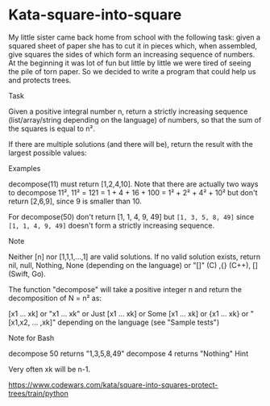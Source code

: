 # Kata-square-into-square

My little sister came back home from school with the following task: given a squared sheet of paper she has to cut it in pieces which, when assembled, give squares the sides of which form an increasing sequence of numbers. At the beginning it was lot of fun but little by little we were tired of seeing the pile of torn paper. So we decided to write a program that could help us and protects trees.

Task

Given a positive integral number n, return a strictly increasing sequence (list/array/string depending on the language) of numbers, so that the sum of the squares is equal to n².

If there are multiple solutions (and there will be), return the result with the largest possible values:

Examples

decompose(11) must return [1,2,4,10]. Note that there are actually two ways to decompose 11², 11² = 121 = 1 + 4 + 16 + 100 = 1² + 2² + 4² + 10² but don't return [2,6,9], since 9 is smaller than 10.

For decompose(50) don't return [1, 1, 4, 9, 49] but ```[1, 3, 5, 8, 49]``` since ```[1, 1, 4, 9, 49]``` doesn't form a strictly increasing sequence.

Note

Neither [n] nor [1,1,1,…,1] are valid solutions. If no valid solution exists, return nil, null, Nothing, None (depending on the language) or "[]" (C) ,{} (C++), [] (Swift, Go).

The function "decompose" will take a positive integer n and return the decomposition of N = n² as:

[x1 ... xk] or
"x1 ... xk" or
Just [x1 ... xk] or
Some [x1 ... xk] or
{x1 ... xk} or
"[x1,x2, ... ,xk]"
depending on the language (see "Sample tests")

Note for Bash

decompose 50 returns "1,3,5,8,49"
decompose 4  returns "Nothing"
Hint

Very often xk will be n-1.

https://www.codewars.com/kata/square-into-squares-protect-trees/train/python
